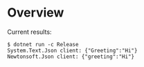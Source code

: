 # Overview

Current results:

```console
$ dotnet run -c Release
System.Text.Json client: {"Greeting":"Hi"}
Newtonsoft.Json client: {"greeting":"Hi"}
```